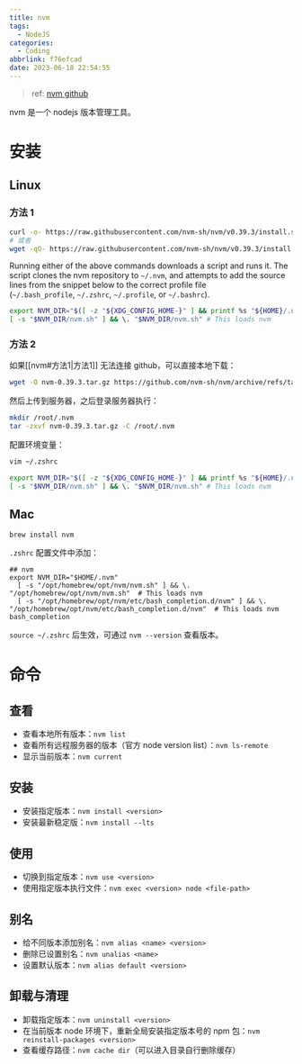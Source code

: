 ```yaml
---
title: nvm
tags:
  - NodeJS
categories:
  - Coding
abbrlink: f76efcad
date: 2023-06-18 22:54:55
---
```

> ref: [nvm github](https://github.com/nvm-sh/nvm)

nvm 是一个 nodejs 版本管理工具。

# 安装
## Linux
### 方法 1
```bash
curl -o- https://raw.githubusercontent.com/nvm-sh/nvm/v0.39.3/install.sh | bash
# 或者
wget -qO- https://raw.githubusercontent.com/nvm-sh/nvm/v0.39.3/install.sh | bash
```
Running either of the above commands downloads a script and runs it. The script clones the nvm repository to `~/.nvm`, and attempts to add the source lines from the snippet below to the correct profile file (`~/.bash_profile`, `~/.zshrc`, `~/.profile`, or `~/.bashrc`).
```bash
export NVM_DIR="$([ -z "${XDG_CONFIG_HOME-}" ] && printf %s "${HOME}/.nvm" || printf %s "${XDG_CONFIG_HOME}/nvm")"
[ -s "$NVM_DIR/nvm.sh" ] && \. "$NVM_DIR/nvm.sh" # This loads nvm
```
### 方法 2
如果[[nvm#方法1|方法1]] 无法连接 github，可以直接本地下载：
```bash
wget -O nvm-0.39.3.tar.gz https://github.com/nvm-sh/nvm/archive/refs/tags/v0.39.3.tar.gz
```
然后上传到服务器，之后登录服务器执行：
```bash
mkdir /root/.nvm
tar -zxvf nvm-0.39.3.tar.gz -C /root/.nvm
```
配置环境变量：
```bash
vim ~/.zshrc

export NVM_DIR="$([ -z "${XDG_CONFIG_HOME-}" ] && printf %s "${HOME}/.nvm/nvm-0.39.3" || printf %s "${XDG_CONFIG_HOME}/nvm")"
[ -s "$NVM_DIR/nvm.sh" ] && \. "$NVM_DIR/nvm.sh" # This loads nvm
```

## Mac
```shell
brew install nvm
```
`.zshrc` 配置文件中添加：
```shell
## nvm
export NVM_DIR="$HOME/.nvm"
  [ -s "/opt/homebrew/opt/nvm/nvm.sh" ] && \. "/opt/homebrew/opt/nvm/nvm.sh"  # This loads nvm
  [ -s "/opt/homebrew/opt/nvm/etc/bash_completion.d/nvm" ] && \. "/opt/homebrew/opt/nvm/etc/bash_completion.d/nvm"  # This loads nvm bash_completion
```
`source ~/.zshrc` 后生效，可通过 `nvm --version` 查看版本。

# 命令
## 查看
- 查看本地所有版本：`nvm list`
- 查看所有远程服务器的版本（官方 node version list）：`nvm ls-remote`
- 显示当前版本：`nvm current`
## 安装
- 安装指定版本：`nvm install <version>`
- 安装最新稳定版：`nvm install --lts`
## 使用
- 切换到指定版本：`nvm use <version>`
- 使用指定版本执行文件：`nvm exec <version> node <file-path>`
## 别名
- 给不同版本添加别名：`nvm alias <name> <version>`
- 删除已设置别名：`nvm unalias <name>`
- 设置默认版本：`nvm alias default <version>`
## 卸载与清理
- 卸载指定版本：`nvm uninstall <version>`
- 在当前版本 node 环境下，重新全局安装指定版本号的 npm 包：`nvm reinstall-packages <version>`
- 查看缓存路径：`nvm cache dir`（可以进入目录自行删除缓存）